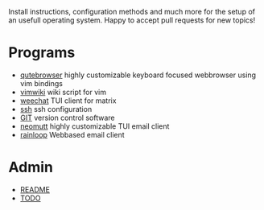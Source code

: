 
Install instructions, configuration methods and much more for the setup of an usefull operating system.
Happy to accept pull requests for new topics!

# Programs

- [qutebrowser](docs/qutebrowser.md)
    highly customizable keyboard focused webbrowser using vim bindings
- [vimwiki](docs/vimwiki.md)
    wiki script for vim
- [weechat](docs/weechat.md) TUI client for matrix
- [ssh](docs/ssh.md) ssh configuration
- [GIT](docs/GIT.md) version control software
- [neomutt](docs/neomutt.md) highly customizable TUI email client
- [rainloop](docs/rainloop.md) Webbased email client

# Admin

- [README](README.md)
- [TODO](TODO.md)
